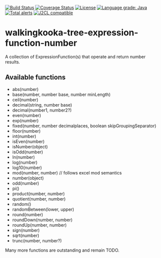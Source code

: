 [![Build Status](https://github.com/mP1/walkingkooka-tree-expression-function-number/actions/workflows/build.yaml/badge.svg)](https://github.com/mP1/walkingkooka-tree-expression-function-number/actions/workflows/build.yaml/badge.svg)
[![Coverage Status](https://coveralls.io/repos/github/mP1/walkingkooka-tree-expression-function-number/badge.svg?branch=master)](https://coveralls.io/github/mP1/walkingkooka-tree-expression-function-number?branch=master)
[![License](https://img.shields.io/badge/License-Apache%202.0-blue.svg)](https://opensource.org/licenses/Apache-2.0)
[![Language grade: Java](https://img.shields.io/lgtm/grade/java/g/mP1/walkingkooka-tree-expression-function-number.svg?logo=lgtm&logoWidth=18)](https://lgtm.com/projects/g/mP1/walkingkooka-tree-expression-function-number/context:java)
[![Total alerts](https://img.shields.io/lgtm/alerts/g/mP1/walkingkooka-tree-expression-function-number.svg?logo=lgtm&logoWidth=18)](https://lgtm.com/projects/g/mP1/walkingkooka-tree-expression-function-number/alerts/)
[![J2CL compatible](https://img.shields.io/badge/J2CL-compatible-brightgreen.svg)](https://github.com/mP1/j2cl-central)


# walkingkooka-tree-expression-function-number
A collection of ExpressionFunction(s) that operate and return number results.


## Available functions

- abs(number)
- base(number, number base, number minLength)
- ceil(number)
- decimal(string, number base)
- decimal(number1, number2?)
- even(number)
- exp(number)
- fixed(number, number decimalplaces, boolean skipGroupingSeparator)
- floor(number)
- int(number)
- isEven(number)
- isNumber(object)
- isOdd(number)
- ln(number)
- log(number)
- log10(number)
- mod(number, number) // follows excel mod semantics
- number(object)
- odd(number)
- pi()
- product(number, number)
- quotient(number, number)
- random()
- randomBetween(lower, upper)
- round(number)
- roundDown(number, number)
- roundUp(number, number)
- sign(number)
- sqrt(number)
- trunc(number, number?)


Many more functions are outstanding and remain TODO.


